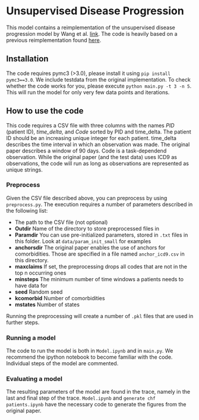 # Unsupervised Disease Progression

This model contains a reimplementation of the unsupervised disease progression model by Wang et al. [link](https://pdfs.semanticscholar.org/8061/f7d20951a5117855aa08427087a921429d53.pdf). 
The code is heavily based on a previous reimplementation found [here](https://github.com/evidation-health/ContinuousTimeMarkovModel). 

## Installation

The code requires pymc3 (>3.0), please install it using `pip install pymc3==3.0`. We include testdata from the original implementation. 
To check whether the code works for you, please execute `python main.py -t 3 -n 5`. 
This will run the model for only very few data points and iterations. 

## How to use the code

This code requires a CSV file with three columns with the names *PID* (patient ID), *time_delta*, and *Code* sorted by PID and time_delta. 
The patient ID should be an increasing unique integer for each patient. 
time_delta describes the time interval in which an observation was made. The original paper describes a window of 90 days.
Code is a task-dependend observation. While the original paper (and the test data) uses ICD9 as observations, the code will run as long as observations are represented as unique strings.

### Preprocess

Given the CSV file described above, you can preprocess by using `preprocess.py`. The execution requires a number of parameters described in the following list:

- The path to the CSV file (not optional)
- **Outdir** Name of the directory to store preprocessed files in
- **Paramdir** You can use pre-initialized parameters, stored in `.txt` files in this folder. Look at `data/param_init_small` for examples
- **anchorsdir**  The original paper enables the use of anchors for comorbidities. Those are specified in a file named `anchor_icd9.csv` in this directory. 
- **maxclaims** If set, the preprocessing drops all codes that are not in the top n occurring ones
- **minsteps** The minimum number of time windows a patients needs to have data for
- **seed** Random seed
- **kcomorbid** Number of comorbidities
- **mstates** Number of states 

Running the preprocessing will create a number of `.pkl` files that are used in further steps. 

### Running a model

The code to run the model is both in `Model.ipynb` and in `main.py`. We recommend the ipython notebook to become familiar with the code. 
Individual steps of the model are commented. 


### Evaluating a model

The resulting parameters of the model are found in the trace, namely in the last and final step of the trace. 
`Model.ipynb` and `generate chf patients.ipynb` have the necessary code to generate the figures from the original paper. 



